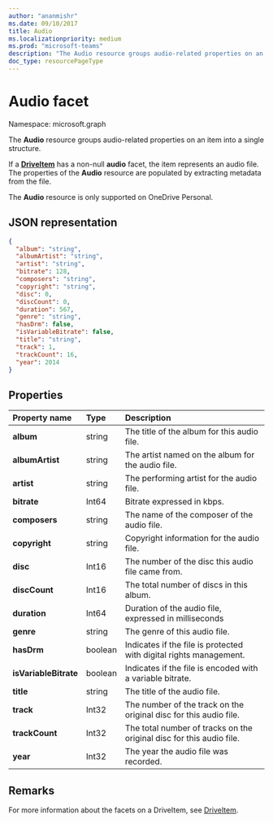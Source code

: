 ```yaml
---
author: "ananmishr"
ms.date: 09/10/2017
title: Audio
ms.localizationpriority: medium
ms.prod: "microsoft-teams"
description: "The Audio resource groups audio-related properties on an item into a single structure."
doc_type: resourcePageType
---
```

# Audio facet

Namespace: microsoft.graph

The **Audio** resource groups audio-related properties on an item into a single structure.

If a [**DriveItem**](driveitem.md) has a non-null **audio** facet, the item represents an audio file.
The properties of the **Audio** resource are populated by extracting metadata from the file. 

The **Audio** resource is only supported on OneDrive Personal.

## JSON representation

<!-- { "blockType": "resource", "@odata.type": "microsoft.graph.audio" } -->
```json
{
  "album": "string",
  "albumArtist": "string",
  "artist": "string",
  "bitrate": 128,
  "composers": "string",
  "copyright": "string",
  "disc": 0,
  "discCount": 0,
  "duration": 567,
  "genre": "string",
  "hasDrm": false,
  "isVariableBitrate": false,
  "title": "string",
  "track": 1,
  "trackCount": 16,
  "year": 2014
}
```

## Properties

| Property name         | Type    | Description                                                          |
|:----------------------|:--------|:---------------------------------------------------------------------|
| **album**             | string  | The title of the album for this audio file.                          |
| **albumArtist**       | string  | The artist named on the album for the audio file.                    |
| **artist**            | string  | The performing artist for the audio file.                            |
| **bitrate**           | Int64   | Bitrate expressed in kbps.                                           |
| **composers**         | string  | The name of the composer of the audio file.                          |
| **copyright**         | string  | Copyright information for the audio file.                            |
| **disc**              | Int16   | The number of the disc this audio file came from.                    |
| **discCount**         | Int16   | The total number of discs in this album.                             |
| **duration**          | Int64   | Duration of the audio file, expressed in milliseconds                |
| **genre**             | string  | The genre of this audio file.                                        |
| **hasDrm**            | boolean | Indicates if the file is protected with digital rights management.   |
| **isVariableBitrate** | boolean | Indicates if the file is encoded with a variable bitrate.            |
| **title**             | string  | The title of the audio file.                                         |
| **track**             | Int32   | The number of the track on the original disc for this audio file.    |
| **trackCount**        | Int32   | The total number of tracks on the original disc for this audio file. |
| **year**              | Int32   | The year the audio file was recorded.                                |

[item-resource]: ../resources/driveitem.md

## Remarks

For more information about the facets on a DriveItem, see [DriveItem](driveitem.md).

<!-- {
  "type": "#page.annotation",
  "description": "The audio facet provides information about music or audio metadata.",
  "keywords": "music,audio,metadata,onedrive",
  "section": "documentation",
  "tocPath": "Facets/Audio"
} -->

